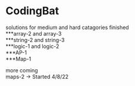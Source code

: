 # CodingBat
solutions for medium and hard catagories finished  
***array-2 and array-3  
***string-2 and string-3  
***logic-1 and logic-2  
***AP-1  
***Map-1  
  
more coming  
maps-2 -> Started 4/8/22
